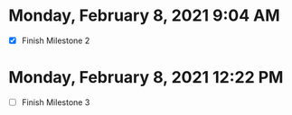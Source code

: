 # Monday, February 8, 2021 9:04 AM
- [x] Finish Milestone 2
# Monday, February 8, 2021 12:22 PM
- [ ] Finish Milestone 3